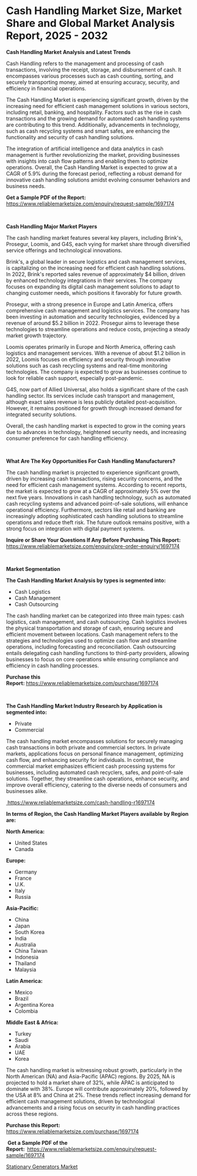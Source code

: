 <p><h1>Cash Handling Market Size, Market Share and Global Market Analysis Report, 2025 - 2032</h1></p><p><strong>Cash Handling Market Analysis and Latest Trends</strong></p>
<p><p>Cash Handling refers to the management and processing of cash transactions, involving the receipt, storage, and disbursement of cash. It encompasses various processes such as cash counting, sorting, and securely transporting money, aimed at ensuring accuracy, security, and efficiency in financial operations. </p><p>The Cash Handling Market is experiencing significant growth, driven by the increasing need for efficient cash management solutions in various sectors, including retail, banking, and hospitality. Factors such as the rise in cash transactions and the growing demand for automated cash handling systems are contributing to this trend. Additionally, advancements in technology, such as cash recycling systems and smart safes, are enhancing the functionality and security of cash handling solutions. </p><p>The integration of artificial intelligence and data analytics in cash management is further revolutionizing the market, providing businesses with insights into cash flow patterns and enabling them to optimize operations. Overall, the Cash Handling Market is expected to grow at a CAGR of 5.9% during the forecast period, reflecting a robust demand for innovative cash handling solutions amidst evolving consumer behaviors and business needs.</p></p>
<p><strong>Get a Sample PDF of the Report:&nbsp;</strong> <a href="https://www.reliablemarketsize.com/enquiry/request-sample/1697174?utm_campaign=3516&utm_medium=2&utm_source=Github&utm_content=ia&utm_term=27032025&utm_id=cash-handling">https://www.reliablemarketsize.com/enquiry/request-sample/1697174</a></p>
<p>&nbsp;</p>
<p><strong>Cash Handling Major Market Players</strong></p>
<p><p>The cash handling market features several key players, including Brink's, Prosegur, Loomis, and G4S, each vying for market share through diversified service offerings and technological innovations. </p><p>Brink's, a global leader in secure logistics and cash management services, is capitalizing on the increasing need for efficient cash handling solutions. In 2022, Brink's reported sales revenue of approximately $4 billion, driven by enhanced technology integrations in their services. The company focuses on expanding its digital cash management solutions to adapt to changing customer needs, which positions it favorably for future growth.</p><p>Prosegur, with a strong presence in Europe and Latin America, offers comprehensive cash management and logistics services. The company has been investing in automation and security technologies, evidenced by a revenue of around $5.2 billion in 2022. Prosegur aims to leverage these technologies to streamline operations and reduce costs, projecting a steady market growth trajectory.</p><p>Loomis operates primarily in Europe and North America, offering cash logistics and management services. With a revenue of about $1.2 billion in 2022, Loomis focuses on efficiency and security through innovative solutions such as cash recycling systems and real-time monitoring technologies. The company is expected to grow as businesses continue to look for reliable cash support, especially post-pandemic.</p><p>G4S, now part of Allied Universal, also holds a significant share of the cash handling sector. Its services include cash transport and management, although exact sales revenue is less publicly detailed post-acquisition. However, it remains positioned for growth through increased demand for integrated security solutions.</p><p>Overall, the cash handling market is expected to grow in the coming years due to advances in technology, heightened security needs, and increasing consumer preference for cash handling efficiency.</p></p>
<p>&nbsp;</p>
<p><strong>What Are The Key Opportunities For Cash Handling Manufacturers?</strong></p>
<p><p>The cash handling market is projected to experience significant growth, driven by increasing cash transactions, rising security concerns, and the need for efficient cash management systems. According to recent reports, the market is expected to grow at a CAGR of approximately 5% over the next five years. Innovations in cash handling technology, such as automated cash recycling systems and advanced point-of-sale solutions, will enhance operational efficiency. Furthermore, sectors like retail and banking are increasingly adopting sophisticated cash handling solutions to streamline operations and reduce theft risk. The future outlook remains positive, with a strong focus on integration with digital payment systems.</p></p>
<p><strong>Inquire or Share Your Questions If Any Before Purchasing This Report:</strong> <a href="https://www.reliablemarketsize.com/enquiry/pre-order-enquiry/1697174?utm_campaign=3516&utm_medium=2&utm_source=Github&utm_content=ia&utm_term=27032025&utm_id=cash-handling">https://www.reliablemarketsize.com/enquiry/pre-order-enquiry/1697174</a></p>
<p>&nbsp;</p>
<p><strong>Market Segmentation</strong></p>
<p><strong>The Cash Handling Market Analysis by types is segmented into:</strong></p>
<p><ul><li>Cash Logistics</li><li>Cash Management</li><li>Cash Outsourcing</li></ul></p>
<p><p>The cash handling market can be categorized into three main types: cash logistics, cash management, and cash outsourcing. Cash logistics involves the physical transportation and storage of cash, ensuring secure and efficient movement between locations. Cash management refers to the strategies and technologies used to optimize cash flow and streamline operations, including forecasting and reconciliation. Cash outsourcing entails delegating cash handling functions to third-party providers, allowing businesses to focus on core operations while ensuring compliance and efficiency in cash handling processes.</p></p>
<p><strong>Purchase this Report:&nbsp;</strong><a href="https://www.reliablemarketsize.com/purchase/1697174?utm_campaign=3516&utm_medium=2&utm_source=Github&utm_content=ia&utm_term=27032025&utm_id=cash-handling">https://www.reliablemarketsize.com/purchase/1697174</a></p>
<p>&nbsp;</p>
<p><strong>The Cash Handling Market Industry Research by Application is segmented into:</strong></p>
<p><ul><li>Private</li><li>Commercial</li></ul></p>
<p><p>The cash handling market encompasses solutions for securely managing cash transactions in both private and commercial sectors. In private markets, applications focus on personal finance management, optimizing cash flow, and enhancing security for individuals. In contrast, the commercial market emphasizes efficient cash processing systems for businesses, including automated cash recyclers, safes, and point-of-sale solutions. Together, they streamline cash operations, enhance security, and improve overall efficiency, catering to the diverse needs of consumers and businesses alike.</p></p>
<p><a href="https://www.reliablemarketsize.com/cash-handling-r1697174?utm_campaign=3516&utm_medium=2&utm_source=Github&utm_content=ia&utm_term=27032025&utm_id=cash-handling">&nbsp;https://www.reliablemarketsize.com/cash-handling-r1697174</a></p>
<p><strong>In terms of Region, the Cash Handling Market Players available by Region are:</strong></p>
<p>
    <p> <strong> North America: </strong>
        <ul>
            <li>United States</li>
            <li>Canada</li>
        </ul>
        </p> 
    <p> <strong> Europe: </strong>
        <ul>
            <li>Germany</li>
            <li>France</li>
            <li>U.K.</li>
            <li>Italy</li>
            <li>Russia</li>
        </ul>
        </p> 
    <p> <strong> Asia-Pacific: </strong>
        <ul>
            <li>China</li>
            <li>Japan</li>
            <li>South Korea</li>
            <li>India</li>
            <li>Australia</li>
            <li>China Taiwan</li>
            <li>Indonesia</li>
            <li>Thailand</li>
            <li>Malaysia</li>
        </ul>
        </p> 
    <p> <strong> Latin America: </strong>
        <ul>
            <li>Mexico</li>
            <li>Brazil</li>
            <li>Argentina Korea</li>
            <li>Colombia</li>
        </ul>
        </p> 
    <p> <strong> Middle East & Africa: </strong>
        <ul>
            <li>Turkey</li>
            <li>Saudi</li>
            <li>Arabia</li>
            <li>UAE</li>
            <li>Korea</li>
        </ul>
    </p>
    </p>
<p><p>The cash handling market is witnessing robust growth, particularly in the North American (NA) and Asia-Pacific (APAC) regions. By 2025, NA is projected to hold a market share of 32%, while APAC is anticipated to dominate with 38%. Europe will contribute approximately 20%, followed by the USA at 8% and China at 2%. These trends reflect increasing demand for efficient cash management solutions, driven by technological advancements and a rising focus on security in cash handling practices across these regions.</p></p>
<p><strong>Purchase this Report: </strong><a href="https://www.reliablemarketsize.com/purchase/1697174?utm_campaign=3516&utm_medium=2&utm_source=Github&utm_content=ia&utm_term=27032025&utm_id=cash-handling">https://www.reliablemarketsize.com/purchase/1697174</a></p>
<p>&nbsp;<strong>Get a Sample PDF of the Report:&nbsp;&nbsp;</strong><a href="https://www.reliablemarketsize.com/enquiry/request-sample/1697174?utm_campaign=3516&utm_medium=2&utm_source=Github&utm_content=ia&utm_term=27032025&utm_id=cash-handling">https://www.reliablemarketsize.com/enquiry/request-sample/1697174</a></p>
<p><strong></strong></p>
<p><p><a href="https://github.com/marteionun0/Market-Research-Report-List-1/blob/main/stationary-generators-market.md?utm_campaign=3516&utm_medium=2&utm_source=Github&utm_content=ia&utm_term=27032025&utm_id=cash-handling">Stationary Generators Market</a></p></p>